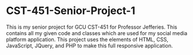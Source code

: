# CST-451-Senior-Project-1
This is my senior project for GCU CST-451 for Professor Jefferies. 
This contains all my given code and classes which are used for my social media platform application.
This project uses the elements of HTML, CSS, JavaScript, JQuery, and PHP to make this full responsive application.
